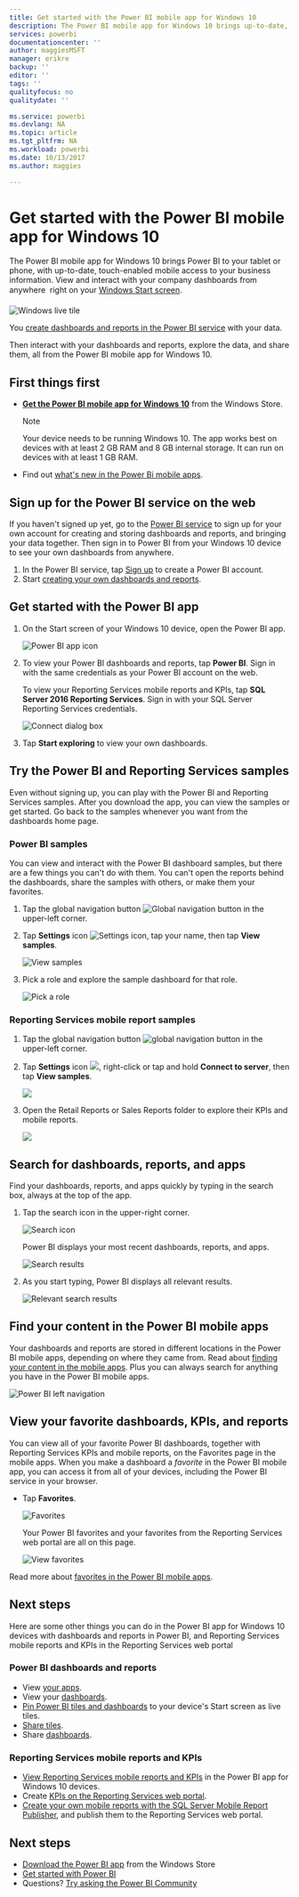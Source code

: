 ```yaml
---
title: Get started with the Power BI mobile app for Windows 10
description: The Power BI mobile app for Windows 10 brings up-to-date, touch-enabled mobile access to your business information on your tablet or phone.
services: powerbi
documentationcenter: ''
author: maggiesMSFT
manager: erikre
backup: ''
editor: ''
tags: ''
qualityfocus: no
qualitydate: ''

ms.service: powerbi
ms.devlang: NA
ms.topic: article
ms.tgt_pltfrm: NA
ms.workload: powerbi
ms.date: 10/13/2017
ms.author: maggies

---
```

# Get started with the Power BI mobile app for Windows 10
The Power BI mobile app for Windows 10 brings Power BI to your tablet or phone, with up-to-date, touch-enabled mobile access to your business information. View and interact with your company dashboards from anywhere &#151; right on your [Windows Start screen](powerbi-mobile-pin-dashboard-from-win10phone-app.md).

![Windows live tile](media/powerbi-mobile-win10phone-app-get-started/pbi_win10_livetile.gif)

You [create dashboards and reports in the Power BI service](powerbi-service-get-started.md) with your data. 

Then interact with your dashboards and reports, explore the data, and share them, all from the Power BI mobile app for Windows 10.

## First things first
* [**Get the Power BI mobile app for Windows 10**](http://go.microsoft.com/fwlink/?LinkID=526478) from the Windows Store.
  
  > [!NOTE]
  > Your device needs to be running Windows 10. The app works best on devices with at least 2 GB RAM and 8 GB internal storage. It can run on devices with at least 1 GB RAM.
  > 
  > 
* Find out [what's new in the Power Bi mobile apps](powerbi-mobile-whats-new-in-the-mobile-apps.md).

## Sign up for the Power BI service on the web
If you haven't signed up yet, go to the [Power BI service](http://powerbi.com/) to sign up for your own account for creating and storing dashboards and reports, and bringing your data together. Then sign in to Power BI from your Windows 10 device to see your own dashboards from anywhere.

1. In the Power BI service, tap [Sign up](http://go.microsoft.com/fwlink/?LinkID=513879) to create a Power BI account.
2. Start [creating your own dashboards and reports](powerbi-service-get-started.md).

## Get started with the Power BI app
1. On the Start screen of your Windows 10 device, open the Power BI app.
   
   ![Power BI app icon](media/powerbi-mobile-win10phone-app-get-started/PBI_Win10Ph_AppIconSm.png)
2. To view your Power BI dashboards and reports, tap **Power BI**. Sign in with the same credentials as your Power BI account on the web. 
   
   To view your Reporting Services mobile reports and KPIs, tap **SQL Server 2016 Reporting Services**. Sign in with your SQL Server Reporting Services credentials.
   
   ![Connect dialog box](media/powerbi-mobile-win10phone-app-get-started/power-bi-windows-10-connect.png)
3. Tap **Start exploring**  to view your own dashboards.

## Try the Power BI and Reporting Services samples
Even without signing up, you can play with the Power BI and Reporting Services samples. After you download the app, you can view the samples or get started. Go back to the samples whenever you want from the dashboards home page.

### Power BI samples
You can view and interact with the Power BI dashboard samples, but there are a few things you can't do with them. You can't open the reports behind the dashboards, share the samples with others, or make them your favorites.

1. Tap the global navigation button ![Global navigation button](media/powerbi-mobile-win10phone-app-get-started/power-bi-windows-10-navigation-icon.png) in the upper-left corner.
2. Tap **Settings** icon ![Settings icon](media/powerbi-mobile-win10phone-app-get-started/power-bi-win10-settings-icon.png), tap your name, then tap **View samples**.
   
   ![View samples](media/powerbi-mobile-win10phone-app-get-started/power-bi-win10-view-samples.png)
3. Pick a role and explore the sample dashboard for that role.  
   
   ![Pick a role](media/powerbi-mobile-win10phone-app-get-started/power-bi-win10-samples.png)

### Reporting Services mobile report samples
1. Tap the global navigation button ![global navigation button](media/powerbi-mobile-win10phone-app-get-started/power-bi-windows-10-navigation-icon.png) in the upper-left corner.
2. Tap **Settings** icon ![](media/powerbi-mobile-win10phone-app-get-started/power-bi-win10-settings-icon.png), right-click or tap and hold **Connect to server**, then tap **View samples**.
   
   ![](media/powerbi-mobile-win10phone-app-get-started/power-bi-win10-connect-ssrs-samples.png)
3. Open the Retail Reports or Sales Reports folder to explore their KPIs and mobile reports.
   
   ![](media/powerbi-mobile-win10phone-app-get-started/power-bi-win10-ssrs-sample-kpis.png)

## Search for dashboards, reports, and apps
Find your dashboards, reports, and apps quickly by typing in the search box, always at the top of the app.

1. Tap the search icon in the upper-right corner.
   
   ![Search icon](media/powerbi-mobile-win10phone-app-get-started/pbi_win10ph_searchbarbrdr.png)
   
   Power BI displays your most recent dashboards, reports, and apps.
   
   ![Search results](media/powerbi-mobile-win10phone-app-get-started/pbi_win10_searchrecent.png)
2. As you start typing, Power BI displays all relevant results.
   
   ![Relevant search results](media/powerbi-mobile-win10phone-app-get-started/pbi_win10_search_m.png)

## Find your content in the Power BI mobile apps
Your dashboards and reports are stored in different locations in the Power BI mobile apps, depending on where they came from. Read  about [finding your content in the mobile apps](powerbi-mobile-find-content-mobile-devices.md). Plus you can always search for anything you have in the Power BI mobile apps. 

![Power BI left navigation](media/powerbi-mobile-win10phone-app-get-started/power-bi-win10-left-nav.png)

## View your favorite dashboards, KPIs, and reports
You can view all of your favorite Power BI dashboards, together with Reporting Services KPIs and mobile reports, on the Favorites page in the mobile apps. When you make a dashboard a *favorite* in the Power BI mobile app, you can access it from all of your devices, including the Power BI service in your browser. 

* Tap **Favorites**.
  
   ![Favorites](media/powerbi-mobile-win10phone-app-get-started/power-bi-win10-favorite-menu.png)
  
   Your Power BI favorites and your favorites from the Reporting Services web portal are all on this page.
  
   ![View favorites](media/powerbi-mobile-win10phone-app-get-started/power-bi-win10-favorites.png)

Read more about [favorites in the Power BI mobile apps](powerbi-mobile-favorites.md).

## Next steps
Here are some other things you can do in the Power BI app for Windows 10 devices with dashboards and reports in Power BI, and Reporting Services mobile reports and KPIs in the Reporting Services web portal

### Power BI dashboards and reports
* View [your apps](powerbi-service-what-are-apps.md).
* View your [dashboards](powerbi-mobile-create-dashboard.md).
* [Pin Power BI tiles and dashboards](powerbi-mobile-pin-dashboard-from-win10phone-app.md) to your device's Start screen as live tiles.
* [Share tiles](powerbi-mobile-share-a-tile-from-the-win10phone-app.md).
* Share [dashboards](powerbi-mobile-share-a-dashboard-from-the-iphone-app.md).

### Reporting Services mobile reports and KPIs
* [View Reporting Services mobile reports and KPIs](powerbi-mobile-win10-kpis-mobile-reports.md) in the Power BI app for Windows 10 devices.
* Create [KPIs on the Reporting Services web portal](https://msdn.microsoft.com/library/mt683632.aspx).
* [Create your own mobile reports with the SQL Server Mobile Report Publisher](https://msdn.microsoft.com/library/mt652547.aspx), and publish them to the Reporting Services web portal.

## Next steps
* [Download the Power BI app](http://go.microsoft.com/fwlink/?LinkID=526478) from the Windows Store  
* [Get started with Power BI](powerbi-service-get-started.md)
* Questions? [Try asking the Power BI Community](http://community.powerbi.com/)

